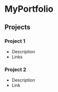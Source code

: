 # MyPortfolio

## Projects
### Project 1
- Description
- Links

### Project 2
- Description
- Link
  
